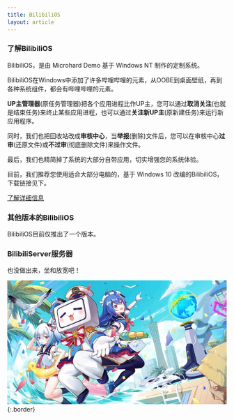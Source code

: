 ```yaml
---
title: BilibiliOS
layout: article
---
```


### 了解BilibiliOS

BilibiliOS，是由 Microhard Demo 基于 Windows NT 制作的定制系统。

BilibiliOS在Windows中添加了许多哔哩哔哩的元素，从OOBE到桌面壁纸，再到各种系统组件，都会有哔哩哔哩的元素。

**UP主管理器**(原任务管理器)把各个应用进程比作UP主，您可以通过**取消关注**(也就是结束任务)来终止某些应用进程，也可以通过**关注新UP主**(原新建任务)来运行新应用程序。

同时，我们也把回收站改成**审核中心**，当**举报**(删除)文件后，您可以在审核中心**过审**(还原文件)或**不过审**(彻底删除文件)来操作文件。

最后，我们也精简掉了系统的大部分自带应用，切实增强您的系统体验。

目前，我们推荐您使用适合大部分电脑的，基于 Windows 10 改编的BilibiliOS，下载链接见下。

[了解详细信息](https://microharddemo.github.io/2023/02/12/bilios.html)

### 其他版本的BilibiliOS

BilibiliOS目前仅推出了一个版本。

### BilibiliServer服务器

也没做出来，坐和放宽吧！

![image](/slr.JPG){:.border}
